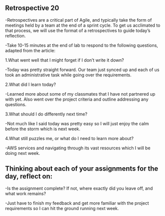 ## Retrospective 20

-Retrospectives are a critical part of Agile, and typically take the form of meetings held by a team at the end of a sprint cycle. To get us acclimated to that process, we will use the format of a retrospectives to guide today’s reflection.

-Take 10-15 minutes at the end of lab to respond to the following questions, adapted from the article:

1.What went well that I might forget if I don’t write it down?

-Today was pretty straight forward. Our team just synced up and each of us took an administrative task while going over the requirements.

2.What did I learn today?

-Learned more about some of my classmates that I have not partnered up with yet. Also went over the project criteria and outline addressing any questions.

3.What should I do differently next time?

-Not much like I said today was pretty easy so I will just enjoy the calm before the storm which is next week.

4.What still puzzles me, or what do I need to learn more about?

-AWS services and navigating through its vast resources which I will be doing next week.

## Thinking about each of your assignments for the day, reflect on:

-Is the assignment complete? If not, where exactly did you leave off, and what work remains?

-Just have to finish my feedback and get more familiar with the project requirements so I can hit the ground running next week.
